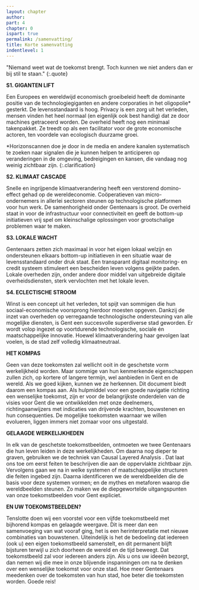 ```yaml
---
layout: chapter
author: 
part: 4
chapter: 0
ispart: true
permalink: /samenvatting/
title: Korte samenvatting
indentlevel: 1
---
```


"Niemand weet wat de toekomst brengt. Toch kunnen we niet anders dan er bij stil te staan."
{:.quote}

**S1. GIGANTEN LIFT**

Een Europees en wereldwijd economisch groeibeleid
heeft de dominante positie van de technologiegiganten en andere corporaties in het <span class="need-clarification">oligopolie*</span> gesterkt. De levensstandaard is hoog. Privacy is een zorg uit het verleden, mensen vinden het heel normaal (en eigenlijk ook
best handig) dat ze door machines getraceerd worden. De overheid heeft nog een minimaal takenpakket. Ze treedt op als een facilitator voor de grote economische actoren, ten voordele van ecologisch duurzame groei. 

*Horizonscannen doe je door in de media en andere
kanalen systematisch te zoeken naar signalen die je
kunnen helpen te anticiperen op veranderingen in de
omgeving, bedreigingen en kansen, die vandaag nog
weinig zichtbaar zijn.
{:.clarification}

**S2. KLIMAAT CASCADE**

Snelle en ingrijpende klimaatverandering heeft een verstorend domino-effect gehad op de wereldeconomie.
Coöperatieven van micro-ondernemers in allerlei sectoren
steunen op technologische platformen voor hun werk. De
samenhorigheid onder Gentenaars is groot. De overheid
staat in voor de infrastructuur voor connectiviteit en geeft
de bottom-up initiatieven vrij spel om kleinschalige oplossingen voor grootschalige problemen waar te maken. 

**S3. LOKALE WACHT**

Gentenaars zetten zich maximaal in voor het eigen lokaal
welzijn en ondersteunen elkaars bottom-up initiatieven
in een situatie waar de levensstandaard onder druk staat.
Een transparant digitaal monitoring- en credit systeem
stimuleert een bescheiden leven volgens geijkte paden.
Lokale overheden zijn, onder andere door middel van
uitgebreide digitale overheidsdiensten, sterk vervlochten
met het lokale leven.

**S4. ECLECTISCHE STROOM**

Winst is een concept uit het verleden, tot spijt van sommigen die hun sociaal-economische voorsprong hierdoor
moesten opgeven. Dankzij de inzet van overheden
op verregaande technologische ondersteuning
van alle mogelijke diensten, is Gent een succesvolle superdiverse stad geworden. Er wordt volop
ingezet op voortdurende technologische, sociale
én maatschappelijke innovatie. Hoewel klimaatverandering haar gevolgen laat voelen, is de stad
zelf volledig klimaatneutraal.

**HET KOMPAS**

Geen van deze toekomsten zal wellicht ooit in de geschetste
vorm werkelijkheid worden. Maar sommige van hun kenmerkende eigenschappen zullen zich, op kortere of langere
termijn, wel aanbieden in Gent en de wereld. Als we goed kijken, kunnen we ze herkennen. Dit document biedt daarom
een kompas aan. Als hulpmiddel voor een goede navigatie
richting een wenselijke toekomst, zijn er voor de belangrijkste onderdelen van de visies voor Gent die we ontwikkelden
met onze deelnemers, richtingaanwijzers met indicaties
van drijvende krachten, bouwstenen en hun consequenties.
De mogelijke toekomsten waarnaar we willen evolueren,
liggen immers niet zomaar voor ons uitgestald.

**GELAAGDE WERKELIJKHEDEN**

In elk van de geschetste toekomstbeelden, ontmoeten we
twee Gentenaars die hun leven leiden in deze werkelijkheden. Om daarna nog dieper te graven, gebruiken we de techniek van Causal Layered Analysis . Dat laat ons toe om eerst
feiten te beschrijven die aan de oppervlakte zichtbaar zijn.
Vervolgens gaan we na in welke systemen of maatschappelijke structuren die feiten ingebed zijn. Daarna identificeren
we de wereldbeelden die de basis voor deze systemen vormen; en de mythes en metaforen waarop die wereldbeelden
steunen. Zo maken we de diepgewortelde uitgangspunten
van onze toekomstbeelden voor Gent expliciet.

**EN UW TOEKOMSTBEELDEN?**

Tenslotte doen wij een voorstel voor een vijfde toekomstbeeld met bijhorend kompas en gelaagde weergave. Dit is
meer dan een samenvoeging van wat vooraf ging, het is
een herinterpretatie met nieuwe combinaties van bouwstenen. 
Uiteindelijk is het de bedoeling dat iedereen (ook u) een eigen
toekomstbeeld samenstelt, en dit permanent blijft bijsturen
terwijl u zich doorheen de wereld en de tijd beweegt. Dat toekomstbeeld zal voor iedereen anders zijn. Als u ons uw ideeën
bezorgt, dan nemen wij die mee in onze blijvende inspanningen om na te denken over een wenselijke toekomst voor onze
stad. Hoe meer Gentenaars meedenken over de toekomsten
van hun stad, hoe beter die toekomsten worden. Goede reis!
